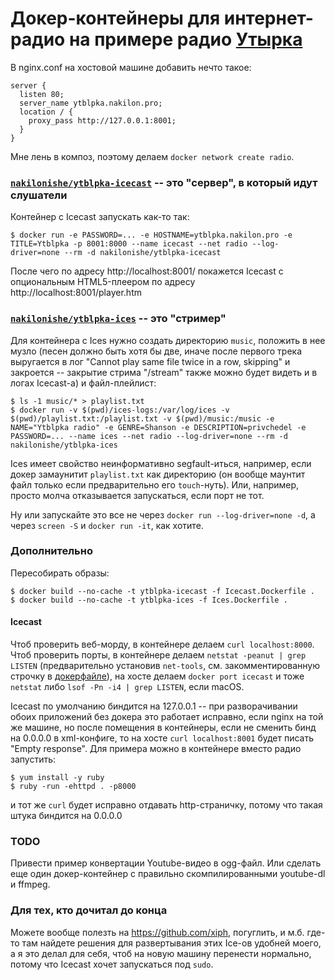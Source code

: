 # Докер-контейнеры для интернет-радио на примере радио [Утырка](https://www.youtube.com/watch?v=qjabbdtqtzo)

В nginx.conf на хостовой машине добавить нечто такое:

```
server {
  listen 80;
  server_name ytblpka.nakilon.pro;
  location / {
    proxy_pass http://127.0.0.1:8001;
  }
}
```

Мне лень в композ, поэтому делаем `docker network create radio`.

### [`nakilonishe/ytblpka-icecast`](https://hub.docker.com/r/nakilonishe/ytblpka-icecast/tags/) -- это "сервер", в который идут слушатели

Контейнер с Icecast запускать как-то так:

```
$ docker run -e PASSWORD=... -e HOSTNAME=ytblpka.nakilon.pro -e TITLE=Ytblpka -p 8001:8000 --name icecast --net radio --log-driver=none --rm -d nakilonishe/ytblpka-icecast
```

После чего по адресу http://localhost:8001/ покажется Icecast с опциональным HTML5-плеером по адресу http://localhost:8001/player.htm

### [`nakilonishe/ytblpka-ices`](https://hub.docker.com/r/nakilonishe/ytblpka-ices/tags/) -- это "стример"

Для контейнера с Ices нужно создать директорию `music`, положить в нее музло (песен должно быть хотя бы две, иначе после первого трека выругается в лог "Cannot play same file twice in a row, skipping" и закроется -- закрытие стрима "/stream" также можно будет видеть и в логах Icecast-а) и файл-плейлист:

```
$ ls -1 music/* > playlist.txt
$ docker run -v $(pwd)/ices-logs:/var/log/ices -v $(pwd)/playlist.txt:/playlist.txt -v $(pwd)/music:/music -e NAME="Ytblpka radio" -e GENRE=Shanson -e DESCRIPTION=privchedel -e PASSWORD=... --name ices --net radio --log-driver=none --rm -d nakilonishe/ytblpka-ices
```

Ices имеет свойство неинформативно segfault-иться, например, если докер замаунитит `playlist.txt` как директорию (он вообще маунтит файл только если предварительно его `touch`-нуть). Или, например, просто молча отказывается запускаться, если порт не тот.

Ну или запускайте это все не через `docker run --log-driver=none -d`, а через `screen -S` и `docker run -it`, как хотите.

### Дополнительно

Пересобирать образы:

```
$ docker build --no-cache -t ytblpka-icecast -f Icecast.Dockerfile .
$ docker build --no-cache -t ytblpka-ices -f Ices.Dockerfile .
```

#### Icecast

Чтоб проверить веб-морду, в контейнере делаем `curl localhost:8000`.
Чтоб проверить порты, в контейнере делаем `netstat -peanut | grep LISTEN` (предварительно установив `net-tools`, см. закомментированную строчку в [докерфайле](Icecast.Dockerfile)), на хосте делаем `docker port icecast` и тоже `netstat` либо `lsof -Pn -i4 | grep LISTEN`, если macOS.

Icecast по умолчанию биндится на 127.0.0.1 -- при разворачивании обоих приложений без докера это работает исправно, если nginx на той же машине, но после помещения в контейнеры, если не сменить бинд на 0.0.0.0 в xml-конфиге, то на хосте `curl localhost:8001` будет писать "Empty response". Для примера можно в контейнере вместо радио запустить:

```
$ yum install -y ruby
$ ruby -run -ehttpd . -p8000
```

и тот же `curl` будет исправно отдавать http-страничку, потому что такая штука биндится на 0.0.0.0

### TODO

Привести пример конвертации Youtube-видео в ogg-файл. Или сделать еще один докер-контейнер с правильно скомпилированными youtube-dl и ffmpeg.

### Для тех, кто дочитал до конца

Можете вообще полезть на https://github.com/xiph, погуглить, и м.б. где-то там найдете решения для развертывания этих Ice-ов удобней моего, а я это делал для себя, чтоб на новую машину перенести нормально, потому что Icecast хочет запускаться под `sudo`.
